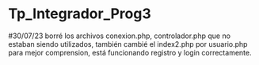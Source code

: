 # Tp_Integrador_Prog3
#30/07/23 borré los archivos conexion.php, controlador.php que no estaban siendo utilizados, también cambié el index2.php por usuario.php para mejor comprension, está funcionando registro y login correctamente.
